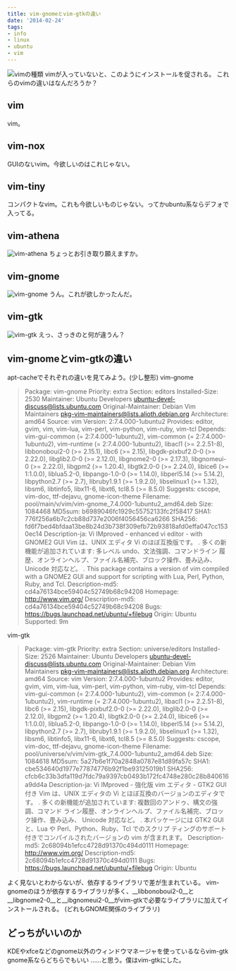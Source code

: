 ```yaml
---
title: vim-gnomeとvim-gtkの違い
date: '2014-02-24'
tags:
- info
- linux
- ubuntu
- vim
---
```


![vimの種類](2014/vim-kind.png)
vimが入っていないと、このようにインストールを促される。
これらのvimの違いはなんだろうか？

## vim

vim。

## vim-nox
GUIのないvim。今欲しいのはこれじゃない。

## vim-tiny

コンパクトなvim。これも今欲しいものじゃない。ってかubuntu系ならデフォで入ってる。

## vim-athena

![vim-athena](2014/vim-athena.png)
ちょっとお引き取り願えますか。

## vim-gnome

![vim-gnome](2014/vim-gnome.png)
うん。これが欲しかったんだ。

## vim-gtk

![vim-gtk](2014/vim-gtk.png)
えっ、さっきのと何が違うん？

## vim-gnomeとvim-gtkの違い

apt-cacheでそれぞれの違いを見てみよう。(少し整形)
vim-gnome

> Package: vim-gnome
> Priority: extra
> Section: editors
> Installed-Size: 2530
> Maintainer: Ubuntu Developers <ubuntu-devel-discuss@lists.ubuntu.com>
> Original-Maintainer: Debian Vim Maintainers <pkg-vim-maintainers@lists.alioth.debian.org>
> Architecture: amd64
> Source: vim
> Version: 2:7.4.000-1ubuntu2
> Provides: editor, gvim, vim, vim-lua, vim-perl, vim-python, vim-ruby, vim-tcl
> Depends: vim-gui-common (= 2:7.4.000-1ubuntu2), 
> vim-common (= 2:7.4.000-1ubuntu2), 
> vim-runtime (= 2:7.4.000-1ubuntu2), 
> libacl1 (>= 2.2.51-8), 
> libbonoboui2-0 (>= 2.15.1), 
> libc6 (>= 2.15), 
> libgdk-pixbuf2.0-0 (>= 2.22.0), 
> libglib2.0-0 (>= 2.12.0), 
> libgnome2-0 (>= 2.17.3), 
> libgnomeui-0 (>= 2.22.0), 
> libgpm2 (>= 1.20.4), 
> libgtk2.0-0 (>= 2.24.0), 
> libice6 (>= 1:1.0.0), 
> liblua5.2-0, 
> libpango-1.0-0 (>= 1.14.0), 
> libperl5.14 (>= 5.14.2), 
> libpython2.7 (>= 2.7), 
> libruby1.9.1 (>= 1.9.2.0), 
> libselinux1 (>= 1.32), 
> libsm6, 
> libtinfo5, 
> libx11-6, 
> libxt6, 
> tcl8.5 (>= 8.5.0)
> Suggests: cscope, vim-doc, ttf-dejavu, gnome-icon-theme
> Filename: pool/main/v/vim/vim-gnome_7.4.000-1ubuntu2_amd64.deb
> Size: 1084468
> MD5sum: b6989046fc1929c55752133fc2f58417
> SHA1: 776f256a6b7c2cb88d737e2006f4056456ca6266
> SHA256: fd6f7bed4bfdaa13be8b24d3b738f309efb72b93818afd0effa047cc1530ec14
> Description-ja: Vi IMproved - enhanced vi editor - with GNOME2 GUI
>  Vim は、UNIX エディタ Vi のほぼ互換版です。
>  .
>  多くの新機能が追加されています: 多レベル undo、文法強調、コマンドライン
>  履歴、オンラインヘルプ、ファイル名補完、ブロック操作、畳み込み、Unicode 対応など。
>  .
>  This package contains a version of vim compiled with a GNOME2 GUI and
>  support for scripting with Lua, Perl, Python, Ruby, and Tcl.
> Description-md5: cd4a76134bce59404c52749b68c94208
> Homepage: http://www.vim.org/
> Description-md5: cd4a76134bce59404c52749b68c94208
> Bugs: https://bugs.launchpad.net/ubuntu/+filebug
> Origin: Ubuntu
> Supported: 9m

vim-gtk

> Package: vim-gtk
> Priority: extra
> Section: universe/editors
> Installed-Size: 2526
> Maintainer: Ubuntu Developers <ubuntu-devel-discuss@lists.ubuntu.com>
> Original-Maintainer: Debian Vim Maintainers <pkg-vim-maintainers@lists.alioth.debian.org>
> Architecture: amd64
> Source: vim
> Version: 2:7.4.000-1ubuntu2
> Provides: editor, gvim, vim, vim-lua, vim-perl, vim-python, vim-ruby, vim-tcl
> Depends: vim-gui-common (= 2:7.4.000-1ubuntu2), 
> vim-common (= 2:7.4.000-1ubuntu2), 
> vim-runtime (= 2:7.4.000-1ubuntu2), 
> libacl1 (>= 2.2.51-8), 
> libc6 (>= 2.15), 
> libgdk-pixbuf2.0-0 (>= 2.22.0), 
> libglib2.0-0 (>= 2.12.0), 
> libgpm2 (>= 1.20.4), 
> libgtk2.0-0 (>= 2.24.0), 
> libice6 (>= 1:1.0.0), 
> liblua5.2-0, 
> libpango-1.0-0 (>= 1.14.0), 
> libperl5.14 (>= 5.14.2), 
> libpython2.7 (>= 2.7), 
> libruby1.9.1 (>= 1.9.2.0), 
> libselinux1 (>= 1.32), 
> libsm6, 
> libtinfo5, 
> libx11-6, 
> libxt6, 
> tcl8.5 (>= 8.5.0)
> Suggests: cscope, vim-doc, ttf-dejavu, gnome-icon-theme
> Filename: pool/universe/v/vim/vim-gtk_7.4.000-1ubuntu2_amd64.deb
> Size: 1084618
> MD5sum: 5a27b6e1f70a2848a0787e81d89fa57c
> SHA1: cbe534640d1977e77874776b92f1be93125019b1
> SHA256: cfcb6c33b3dfa119d7fdc79a9397cb0493b172fc4748e280c28b840616a9dd4a
> Description-ja: Vi IMproved - 強化版 vim エディタ - GTK2 GUI 付き
>  Vim は、UNIX エディタの Vi とほぼ互換のバージョンのエディタです。
>  .
>  多くの新機能が追加されています: 複数回のアンドゥ、構文の強調、コマンド ライン履歴、オンラインヘルプ、ファイル名補完、ブロック操作、畳み込み、
>  Unicode 対応など。
>  .
>  本パッケージには GTK2 GUI と、Lua や Perl、Python、Ruby、Tcl でのスクリプ
>  ティングのサポート付きでコンパイルされたバージョンの vim が含まれます。
> Description-md5: 2c68094b1efcc4728d91370c494d0111
> Homepage: http://www.vim.org/
> Description-md5: 2c68094b1efcc4728d91370c494d0111
> Bugs: https://bugs.launchpad.net/ubuntu/+filebug
> Origin: Ubuntu

よく見ないとわからないが、依存するライブラリで差が生まれている。
vim-gnomeのほうが依存するライブラリが多く、__libbonoboui2-0__と__libgnome2-0__と__ibgnomeui2-0__がvim-gtkで必要なライブラリに加えてインストールされる。
(どれもGNOME関係のライブラリ)

## どっちがいいのか

KDEやxfceなどのgnome以外のウィンドウマネージャを使っているならvim-gtk
gnome系ならどちらでもいい
……と思う。僕はvim-gtkにした。
